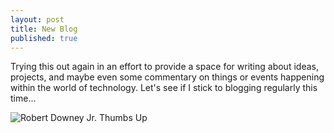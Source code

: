 ```yaml
---
layout: post
title: New Blog
published: true
---
```


Trying this out again in an effort to provide a space for writing about ideas, projects, and maybe even some commentary on things or events happening within the world of technology. Let's see if I stick to blogging regularly this time...

![Robert Downey Jr. Thumbs Up](https://media1.giphy.com/media/xT9Igqz02TEWXq0wMw/giphy.gif?cid=348844935cd9bdd062662f4d45dfa115&rid=giphy.gif)
